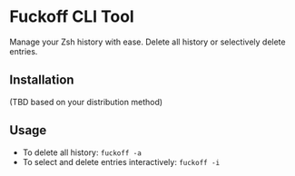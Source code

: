 # Fuckoff CLI Tool

Manage your Zsh history with ease. Delete all history or selectively delete entries.

## Installation

(TBD based on your distribution method)

## Usage

- To delete all history: `fuckoff -a`
- To select and delete entries interactively: `fuckoff -i`
